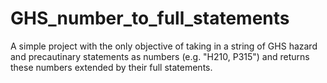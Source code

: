 # GHS_number_to_full_statements
A simple project with the only objective of taking in a string of GHS hazard and precautinary statements as numbers (e.g. "H210, P315") and returns these numbers extended by their full statements.

